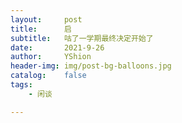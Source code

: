 ```yaml
---
layout:     post
title:      启
subtitle:   咕了一学期最终决定开始了
date:       2021-9-26
author:     YShion
header-img: img/post-bg-balloons.jpg
catalog:    false
tags:
    - 闲谈

---
```

